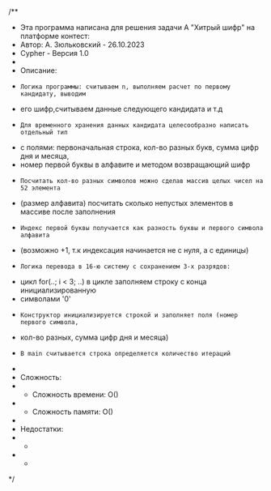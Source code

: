 /**
 * Эта программа написана для решения задачи А "Хитрый шифр" на платформе контест:
 * Автор: А. Зюльковский - 26.10.2023
 * Cypher - Версия 1.0
 *
 * Описание:
 *     Логика программы: считываем n, выполняем расчет по первому кандидату, выводим 
 * его шифр,считываем данные следующего кандидата и т.д
 *     Для временного хранения данных кандидата целесообразно написать отдельный тип 
 * с полями: первоначальная строка, кол-во разных букв, сумма цифр дня и месяца, 
 * номер первой буквы в алфавите и методом возвращающий шифр
 *     Посчитать кол-во разных символов можно сделав массив целых чисел на 52 элемента
 * (размер алфавита) посчитать сколько непустых элементов в массиве после заполнения
 *     Индекс первой буквы получается как разность буквы и первого символа алфавита
 * (возможно +1, т.к индексация начинается не с нуля, а с единицы)
 *     Логика перевода в 16-ю систему с сохранением 3-х разрядов:
 * цикл for(..; i < 3; ..) в цикле заполняем строку с конца инициализированную 
 * символами '0' 
 *     Конструктор инициализируется строкой и заполняет поля (номер первого символа, 
 * кол-во разных, сумма цифр дня и месяца) 
 *     В main считывается строка определяется количество итераций
 * 
 * Сложность:
 * - Сложность времени: O()
 * - Сложность памяти: O()
 *
 * Недостатки:
 * - 
 * - 
 */

